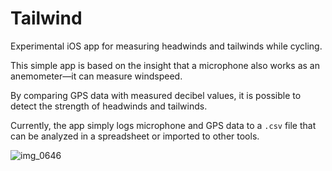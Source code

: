 # Tailwind
Experimental iOS app for measuring headwinds and tailwinds while cycling.

This simple app is based on the insight that a microphone also works as an anemometer—it can measure windspeed. 

By comparing GPS data with measured decibel values, it is possible to detect the strength of headwinds and tailwinds.

Currently, the app simply logs microphone and GPS data to a `.csv` file that can be analyzed in a spreadsheet or imported to other tools. 

![img_0646](https://user-images.githubusercontent.com/673455/42013611-5b93a150-7a5b-11e8-91c1-8f38aa0ea757.PNG)


